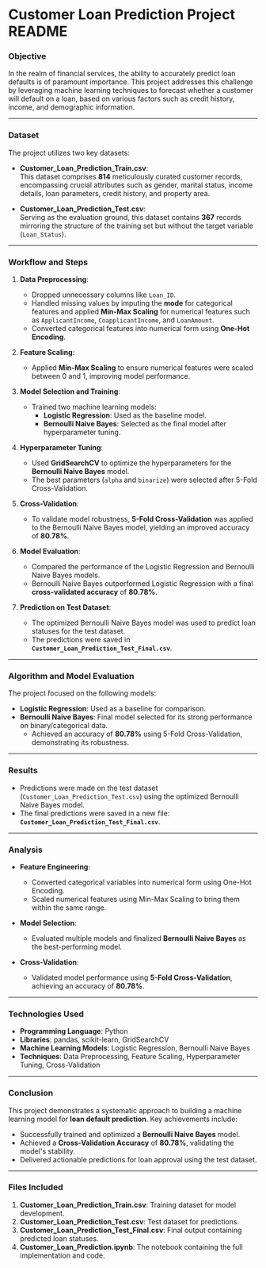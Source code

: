 # **Customer Loan Prediction Project README**

### **Objective**  
In the realm of financial services, the ability to accurately predict loan defaults is of paramount importance. This project addresses this challenge by leveraging machine learning techniques to forecast whether a customer will default on a loan, based on various factors such as credit history, income, and demographic information.

---

### **Dataset**  

The project utilizes two key datasets:  

- **Customer_Loan_Prediction_Train.csv**:  
   This dataset comprises **814** meticulously curated customer records, encompassing crucial attributes such as gender, marital status, income details, loan parameters, credit history, and property area.  

- **Customer_Loan_Prediction_Test.csv**:  
   Serving as the evaluation ground, this dataset contains **367** records mirroring the structure of the training set but without the target variable (`Loan_Status`).

---

### **Workflow and Steps**  

1. **Data Preprocessing**:
   - Dropped unnecessary columns like `Loan_ID`.
   - Handled missing values by imputing the **mode** for categorical features and applied **Min-Max Scaling** for numerical features such as `ApplicantIncome`, `CoapplicantIncome`, and `LoanAmount`.
   - Converted categorical features into numerical form using **One-Hot Encoding**.

2. **Feature Scaling**:  
   - Applied **Min-Max Scaling** to ensure numerical features were scaled between 0 and 1, improving model performance.

3. **Model Selection and Training**:
   - Trained two machine learning models:  
     - **Logistic Regression**: Used as the baseline model.  
     - **Bernoulli Naive Bayes**: Selected as the final model after hyperparameter tuning.

4. **Hyperparameter Tuning**:
   - Used **GridSearchCV** to optimize the hyperparameters for the **Bernoulli Naive Bayes** model.  
   - The best parameters (`alpha` and `binarize`) were selected after 5-Fold Cross-Validation.

5. **Cross-Validation**:
   - To validate model robustness, **5-Fold Cross-Validation** was applied to the Bernoulli Naive Bayes model, yielding an improved accuracy of **80.78%**.

6. **Model Evaluation**:  
   - Compared the performance of the Logistic Regression and Bernoulli Naive Bayes models.  
   - Bernoulli Naive Bayes outperformed Logistic Regression with a final **cross-validated accuracy** of **80.78%**.

7. **Prediction on Test Dataset**:
   - The optimized Bernoulli Naive Bayes model was used to predict loan statuses for the test dataset.  
   - The predictions were saved in **`Customer_Loan_Prediction_Test_Final.csv`**.

---

### **Algorithm and Model Evaluation**

The project focused on the following models:  

- **Logistic Regression**: Used as a baseline for comparison.  
- **Bernoulli Naive Bayes**: Final model selected for its strong performance on binary/categorical data.  
   - Achieved an accuracy of **80.78%** using 5-Fold Cross-Validation, demonstrating its robustness.

---

### **Results**  

- Predictions were made on the test dataset (`Customer_Loan_Prediction_Test.csv`) using the optimized Bernoulli Naive Bayes model.  
- The final predictions were saved in a new file:  
   **`Customer_Loan_Prediction_Test_Final.csv`**.

---

### **Analysis**  

- **Feature Engineering**:  
   - Converted categorical variables into numerical form using One-Hot Encoding.  
   - Scaled numerical features using Min-Max Scaling to bring them within the same range.  

- **Model Selection**:  
   - Evaluated multiple models and finalized **Bernoulli Naive Bayes** as the best-performing model.  

- **Cross-Validation**:  
   - Validated model performance using **5-Fold Cross-Validation**, achieving an accuracy of **80.78%**.

---

### **Technologies Used**  
- **Programming Language**: Python  
- **Libraries**: pandas, scikit-learn, GridSearchCV  
- **Machine Learning Models**: Logistic Regression, Bernoulli Naive Bayes  
- **Techniques**: Data Preprocessing, Feature Scaling, Hyperparameter Tuning, Cross-Validation  

---

### **Conclusion**  

This project demonstrates a systematic approach to building a machine learning model for **loan default prediction**. Key achievements include:  

- Successfully trained and optimized a **Bernoulli Naive Bayes** model.  
- Achieved a **Cross-Validation Accuracy** of **80.78%**, validating the model's stability.  
- Delivered actionable predictions for loan approval using the test dataset.

---

### **Files Included**  

1. **Customer_Loan_Prediction_Train.csv**: Training dataset for model development.  
2. **Customer_Loan_Prediction_Test.csv**: Test dataset for predictions.  
3. **Customer_Loan_Prediction_Test_Final.csv**: Final output containing predicted loan statuses.  
4. **Customer_Loan_Prediction.ipynb**: The notebook containing the full implementation and code.
